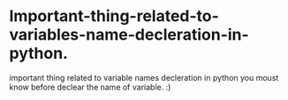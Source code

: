 # Important-thing-related-to-variables-name-decleration-in-python.
important thing related to variable names decleration in python you moust know before declear the name of variable.
:)
